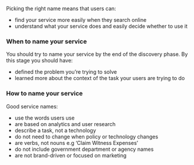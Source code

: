 Picking the right name means that users can:

- find your service more easily when they search online
- understand what your service does and easily decide whether to use it

### When to name your service
You should try to name your service by the end of the discovery phase. By this stage you should have:

- defined the problem you’re trying to solve
- learned more about the context of the task your users are trying to do

### How to name your service
Good service names:

- use the words users use
- are based on analytics and user research
- describe a task, not a technology
- do not need to change when policy or technology changes
- are verbs, not nouns e.g ‘Claim Witness Expenses’
- do not include government department or agency names
- are not brand-driven or focused on marketing
